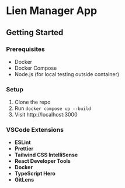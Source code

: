 # Lien Manager App

## Getting Started

### Prerequisites
- Docker
- Docker Compose
- Node.js (for local testing outside container)

### Setup
1. Clone the repo
2. Run `docker compose up --build`
3. Visit http://localhost:3000

### VSCode Extensions
- **ESLint**
- **Prettier**
- **Tailwind CSS IntelliSense**
- **React Developer Tools**
- **Docker**
- **TypeScript Hero**
- **GitLens**
